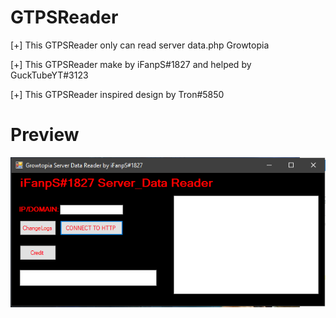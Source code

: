 # GTPSReader
[+] This GTPSReader only can read server data.php Growtopia

[+] This GTPSReader make by iFanpS#1827 and helped by GuckTubeYT#3123

[+] This GTPSReader inspired design by Tron#5850

# Preview
![](reader.png)
